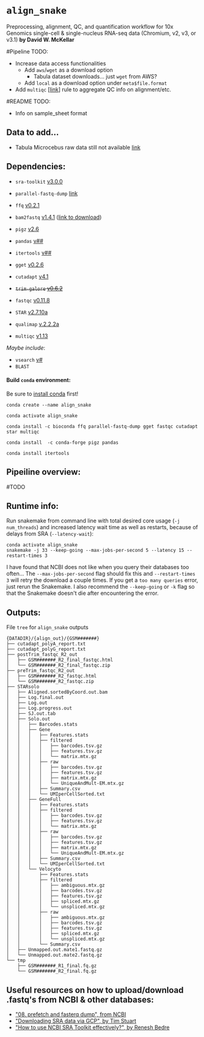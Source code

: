 # `align_snake`
Preprocessing, alignment, QC, and quantification workflow for 10x Genomics single-cell & single-nucleus RNA-seq data (Chromium, v2, v3, or v3.1)
**by David W. McKellar**

#Pipeline TODO:
- Increase data access functionalities
  - Add `aws`/`wget` as a download option
    - Tabula dataset downloads... just `wget` from AWS?
  - Add `local` as a download option under `meta$file.format`
- Add `multiqc` [[link](https://multiqc.info/)] rule to aggregate QC info on alignment/etc.

#README TODO:
- Info on sample_sheet format

## Data to add...
- Tabula Microcebus raw data still not available [link](https://tabula-microcebus.ds.czbiohub.org/whereisthedata)

## **Dependencies:**
- `sra-toolkit` [v3.0.0](https://github.com/ncbi/sra-tools/wiki/01.-Downloading-SRA-Toolkit)
- `parallel-fastq-dump` [link](https://github.com/rvalieris/parallel-fastq-dump)
- `ffq` [v0.2.1](https://github.com/pachterlab/ffq)
- `bam2fastq` [v1.4.1](https://github.com/10XGenomics/bamtofastq/blob/master/README.md) ([link to download](https://github.com/10XGenomics/bamtofastq/releases))
- `pigz` [v2.6](https://zlib.net/pigz/)
- `pandas` [v##]()
- `itertools` [v##]()

- `gget` [v0.2.6](https://github.com/pachterlab/gget)
- `cutadapt` [v4.1](https://cutadapt.readthedocs.io/en/stable/)
- ~~`trim-galore` [v0.6.2](https://www.bioinformatics.babraham.ac.uk/projects/trim_galore/)~~
- `fastqc` [v0.11.8](https://www.bioinformatics.babraham.ac.uk/projects/fastqc/)
- `STAR` [v2.7.10a](https://github.com/alexdobin/STAR)
- `qualimap` [v.2.2.2a](http://qualimap.conesalab.org/)
- `multiqc` [v1.13](https://multiqc.info/)

*Maybe include*:
- `vsearch` [v#](https://github.com/torognes/vsearch)
- `BLAST`

#### **Build `conda` environment:**
Be sure to [install conda](https://docs.conda.io/projects/conda/en/latest/user-guide/install/index.html) first!
```
conda create --name align_snake

conda activate align_snake

conda install -c bioconda ffq parallel-fastq-dump gget fastqc cutadapt star multiqc

conda install  -c conda-forge pigz pandas

conda install itertools
```

## **Pipeiline overview:**
#TODO

## **Runtime info:**
Run snakemake from command line with total desired core usage (`-j num_threads`) and increased latency wait time as well as restarts, because of delays from SRA (`--latency-wait`):
```
conda activate align_snake
snakemake -j 33 --keep-going --max-jobs-per-second 5 --latency 15 --restart-times 3
```
I have found that NCBI does not like when you query their databases too often... The `--max-jobs-per-second` flag should fix this and `--restart-times 3` will retry the download a couple times. If you get a `too many queries` error, just rerun the Snakemake. I also recommend the `--keep-going` or `-k` flag so that the Snakemake doesn't die after encountering the error.


## **Outputs:**
File `tree` for `align_snake` outputs
```
{DATADIR}/{align_out}/{GSM#######}
├── cutadapt_polyA_report.txt
├── cutadapt_polyG_report.txt
├── postTrim_fastqc_R2_out
│   ├── GSM#######_R2_final_fastqc.html
│   └── GSM#######_R2_final_fastqc.zip
├── preTrim_fastqc_R2_out
│   ├── GSM#######_R2_fastqc.html
│   └── GSM#######_R2_fastqc.zip
├── STARsolo
│   ├── Aligned.sortedByCoord.out.bam
│   ├── Log.final.out
│   ├── Log.out
│   ├── Log.progress.out
│   ├── SJ.out.tab
│   ├── Solo.out
│   │   ├── Barcodes.stats
│   │   ├── Gene
│   │   │   ├── Features.stats
│   │   │   ├── filtered
│   │   │   │   ├── barcodes.tsv.gz
│   │   │   │   ├── features.tsv.gz
│   │   │   │   └── matrix.mtx.gz
│   │   │   ├── raw
│   │   │   │   ├── barcodes.tsv.gz
│   │   │   │   ├── features.tsv.gz
│   │   │   │   ├── matrix.mtx.gz
│   │   │   │   └── UniqueAndMult-EM.mtx.gz
│   │   │   ├── Summary.csv
│   │   │   └── UMIperCellSorted.txt
│   │   ├── GeneFull
│   │   │   ├── Features.stats
│   │   │   ├── filtered
│   │   │   │   ├── barcodes.tsv.gz
│   │   │   │   ├── features.tsv.gz
│   │   │   │   └── matrix.mtx.gz
│   │   │   ├── raw
│   │   │   │   ├── barcodes.tsv.gz
│   │   │   │   ├── features.tsv.gz
│   │   │   │   ├── matrix.mtx.gz
│   │   │   │   └── UniqueAndMult-EM.mtx.gz
│   │   │   ├── Summary.csv
│   │   │   └── UMIperCellSorted.txt
│   │   └── Velocyto
│   │       ├── Features.stats
│   │       ├── filtered
│   │       │   ├── ambiguous.mtx.gz
│   │       │   ├── barcodes.tsv.gz
│   │       │   ├── features.tsv.gz
│   │       │   ├── spliced.mtx.gz
│   │       │   └── unspliced.mtx.gz
│   │       ├── raw
│   │       │   ├── ambiguous.mtx.gz
│   │       │   ├── barcodes.tsv.gz
│   │       │   ├── features.tsv.gz
│   │       │   ├── spliced.mtx.gz
│   │       │   └── unspliced.mtx.gz
│   │       └── Summary.csv
│   ├── Unmapped.out.mate1.fastq.gz
│   └── Unmapped.out.mate2.fastq.gz
└── tmp
    ├── GSM#######_R1_final.fq.gz
    └── GSM#######_R2_final.fq.gz
```


## Useful resources on how to upload/download .fastq's from NCBI & other databases:
- ["08. prefetch and fasterq dump", from NCBI](https://github.com/ncbi/sra-tools/wiki/08.-prefetch-and-fasterq-dump)
- ["Downloading SRA data via GCP", by Tim Stuart](https://timoast.github.io/blog/downloading-sra-data-via-gcp/)
- ["How to use NCBI SRA Toolkit effectively?", by Renesh Bedre](https://www.reneshbedre.com/blog/ncbi_sra_toolkit.html)
